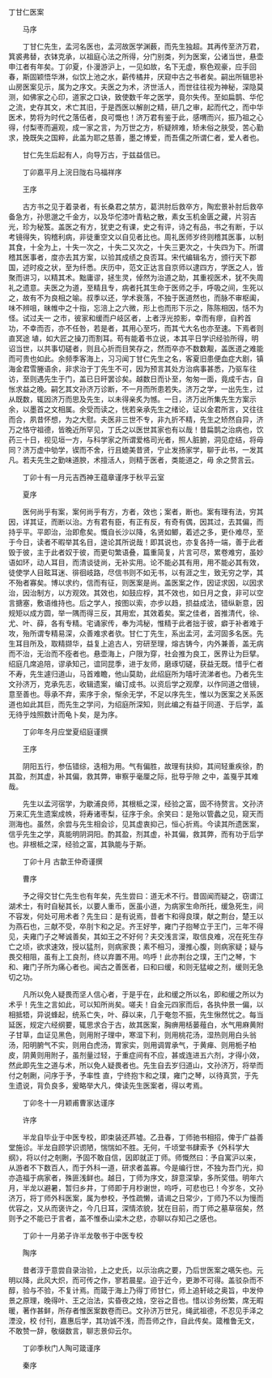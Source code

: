 <!-- { "loadSidebar": true } -->
丁甘仁医案

　　马序

　　丁甘仁先生，孟河名医也，孟河故医学渊薮，而先生独超。其再传至济万君，箕裘弗替，衣钵克承，以祖庭心法之所得，分门别类，列为医案，公诸当世，悬壶申江者有年矣。丁卯夏，仆漫游沪上，一见如故，名下无虚，察色观豪，应手回春，斯固颖悟华淋，似饮上池之水，薪传橘井，厌窥中古之书者矣。嗣出所辑思补山房医案见示，属为之序文。夫医之为术，济世活人，而世往往视为神秘，深隐莫测，如佛家之心印，道家之口诀，致使数千年之医学，竟尔失传。至如扁鹊、华佗之流，史存其文，术亡其旧，于是西医以解剖之精，研几之审，起而代之，而中华医术，势将为时代之落伍者，良可慨也！济万君有鉴于此，感喟而兴，振乃祖之心得，付梨枣而遍观，成一家之言，为万世之方，析疑辨难，矫未俗之肤受，苦心勤求，挽既失之国粹，此盖为耶之慈善，墨之博爱，而吾儒之所谓仁者，爱人者也。

　　甘仁先生后起有人，向导万古，于兹益信已。

　　丁卯嘉平月上浣日陇右马福祥序

　　王序

　　古方书之见于着录者，有长桑君之禁方，葛洪肘后救卒方，陶宏景补肘后救卒备急方，孙思邈之千金方，以及华佗漆叶青粘之散，素女玉机金匮之藏，片羽吉光，珍为秘笈。盖医之有方，犹吏之有课，史之有评，诗之有品，书之有断，于以考镜得失，钩稽利病，非徒重空文以自见者比也。周礼医师岁终则稽其医事，以制其食，十全为上，十失一次之，十失二又次之，十失三更次之，十失四为下。所谓稽其医事者，度亦去其方案，以验其成绩之良否耳。宋代编辑名方，颁行天下郡国，述时疫之状，至为纤悉。庆历中，范文正达言自京师以逮四方，学医之人，皆聚而讲习，以精其术。黜庸谬，拯生灵，倬然为治道之助，其重视医术，犹不失周礼之遗意。夫医之为道，至精且专，病者托其生命于医师之手，呼吸之间，生死以之，故有不为良相之喻。叔季以还，学术衰落，不独于医道然也，而脉不审枢阖，味不辨咀，昧帷中之十指，忘涪上之六微，形上也而形下示之，陈陈相因，恬不为怪。试过夫一 之市，彼家和缓而户岐区者，上者浮光掠影，幸而有瘳，自矜首功，不幸而否，亦不任咎，若是者，其用心至巧，而其弋大名也亦至速。下焉者则直冥途 埴，如大匠之操刀而割耳。苟有能着书立说，本其平日学识经验所得，明诏当世，以共事切磋者，则且心折而目笑存之，然而卒亦不数数觏，盖医道之难能而可贵也如此。余频季客海上，习习闻丁甘仁先生之名，客夏旧患便血症大剧，镇海金君雪塍语余，非求治于丁先生不可，因为预言其处方治病事甚悉，乃驱车往访，至则遇先生于门，盖已日旰罢诊矣。越数日而讣至，匆匆一面，竟成千古，自怅求益之晚。嗣乞其文孙济万诊断，不一月而所患若失。济万之学，一出先生，过从既数，辄因济万而思及先生，以未得亲炙为憾。一日，济万出所集先生方案示余，以墨首之文相属。余受而读之，恍若亲承先生之绪论，证以金君所言，又往往而合，夙昔怀想，为之大慰。夫医非三世不专，非九折不精，先生之矫然自异，济万之恪守祖德，皆晚近所罕见，丁氏之以医世其家也有以哉！昔扁鹊之治病也，饮药三十日，视见垣一方，与科学家之所谓爱格司光者，照人脏腑，洞见症结，将毋同？济万虚中劬学，锲而不舍，行且媲美昔贤，宁止发扬家学，聊于此书，一发其凡。若夫先生之勤味道腴，术擅活人，则精于医者，类能道之，毋 余之赘言云。

　　丁卯十有一月元吉西神王蕴章谨序于秋平云室

　　夏序

　　医何尚乎有案，案何尚乎有方，方者，效也；案者，断也。案有理有法，穷其因，详其证，而断以治。方有君有臣，有正有反，有奇有偶，因其过，去其偏，而持乎平。平即治，治即愈矣。慨自长沙以降，名贤如鲫，着述之多，更仆难尽，至于今日，读者不暇举其名目，遑论其所说哉！即其说也，亦复各持一端，善于此者毁于彼，主于此者奴于彼，而更句繁语叠，篇重简复，片言可尽，累卷难穷，虽妙语如环，动人耳目，而清谈徒尚，无补实用。论不能必其有用，用不能必其有效，徒使学人目眩耳迷、徘徊岐路，尽信书则不如无书，以有涯之生，致无穷之学，其不殆者寡矣。博以求约，信而有征，则医案是尚。盖医案之作，因证求因，以因求治，因治制方，以方观效。其效也，如鼓应桴，其不效也，如日月之食，非可以空言搪塞，敷语维持也。后之学人，按图以索，亦步以趋，损益成法，错纵新意，因规矩以成方圆，举一隅而得三反，其用宏，其效着矣。案之佳者，首推清代，徐、尤、叶、薛，各有专精。宅诵家传，奉为鸿秘，惟精于此者拙于彼，癖于补者难于攻，殆所谓专精易深，众善难求者欤。甘仁丁先生，系出孟河，孟河固多名医。先生耳目所及，取精撷华，益复上追古人，穷研至理，熔古铸今，内外兼善，盖无病而不治，无治而不痊者也。悬壶海上，户限为穿，社会推为良工，医界让为巨擘。绍庭几席追陪，谬承知己，谊同昆季，进于友师，磨琢切磋，获益无既。惜乎仁者不寿，先生遽归道山，马首难瞻，他山莫助，此绍庭所为嘻吁流涕者也。乃者先生文孙济万，克承先志，收辑遗案，编订成书。以资后学之观摩，以作同道之借镜，意至善也。辱承不弃，索序于余，惭余无学，不足以序先生，惟以为医案之关系医道也如此其巨，而先生之学问，为绍庭所深知，则此编之有益于同道、于后学，盖无待乎烛照数计而龟卜矣，是为序。

　　丁卯年冬月应堂夏绍庭谨撰

　　王序

　　阴阳五行，参伍错综，迭相为用。气有偏胜，故理有扶抑，其间轻重疾徐，酌其盈，剂其虚，补其偏，救其弊，审察乎毫厘之际，批导乎隙 之中，盖戛乎其难哉。

　　先生以孟河宿学，为歇浦良师，其根柢之深，经验之富，固不待赘言。文孙济万来汇先生遗案成帙，将寿诸枣梨，征序于余。余笑曰：是殆以管蠡之见，窥天而测海也。虽然，余尝与先生相会诊，见其虚衷抑己，恒心折焉。今读其所遗医案，信乎先生之学，真能明阴洞阳。酌其盈，剂其虚，补其偏，救其弊，而有功于后学也。非根柢之深，经验之富，其孰能与于斯。

　　丁卯十月 古歙王仲奇谨撰

　　曹序

　　予之得交甘仁先生也有年矣，先生尝曰：道无术不行。昔固闻而疑之，窃谓江湖术士，有时自秘其长，以要人重币，医虽小道，为病家生命所托，缓急死生，间不容发，何处可用术者？先生曰：是有说焉，昔者卞和得良璞，献之荆台，楚王以为燕石也，三献不受，卒刖卞和之足。齐王好竽，雍门子抱琴立于王门，三年不得见，夫雍门子之琴诚善矣，其如王之不好何？夫交浅言深，取信良难，况在死生存亡之顷，欲求速效，授以猛剂，则病家畏；素不相习，漫推心腹，则病家疑；疑与畏交相阻，虽有上工良剂，终以弃置不用。呜呼！此亦荆台之璞，王门之琴，卞和、雍门子所为痛心者也。闻古之善医者，曰和曰缓，和则无猛峻之剂，缓则无急切之功。

　　凡所以免人疑畏而坚人信心者，于是乎在，此和缓之所以名，即和缓之所以为术乎！先生之言如此，可以知所尚矣。嗟夫！自金元四家而后，各执仲景一偏，以相抵牾，异说蜂起，统系亡失，叶、薛以来，几于奄忽不振，先生愀然忧之。每当延医，规定六经纲要，辄思求合于古，故其医案，胸痹用栝蒌薤白，水气用麻黄附子甘草，血证见黑色，则用附子理中，寒湿下利，则用桃花汤，湿热则用白头翁汤，阳明腑气不实，则用白虎汤，胃家实，则用调胃承气，于黄瘅、则用栀子柏皮，阴黄则用附子，虽剂量过轻，于重症间有不应，甚或连进五六剂，才得小效，然此即先生之道与术，所以免人疑畏者也。先生自去岁归道山，文孙济万，将举而付之剞劂，问序于予，予率性 直，宁终抱卞和之璞，雍门之琴，以待真赏，于先生遗说，背负良多，爰略举大凡，俾读先生医案者，得以考焉。

　　丁卯冬十一月颖甫曹家达谨序

　　许序

　　半龙自毕业于中医专校，即束装还芦墟。乙丑春，丁师驰书相招，俾于广益善堂施诊。半龙自顾学识谫陋，惴惴如不胜。无何，千顷堂书肆索予《外科学大纲》，将以付之剞劂，予固不敢自信，因即就正丁师。师慨然曰：予自寓沪以来，从游者不下数百人，而于外科一道，研求者盖寡。今是编行世，不独为吾门光，抑亦造福于病家者，殊匪浅鲜也。越日，丁师为序文，辞意深挚，多所奖借。明年六月，半龙以避暑，暂归乡井，丁师即于月杪谢世，呜呼，可悲也已！今岁冬，文孙济万，将丁师外科医案，属为参校，予性疏懒，请谒之日常少，丁师乃不以为慢而优容之，又从而褒许之，今几日耳，深情浓貌，犹在目前，而丁师之墓草宿矣，然则予之不能已于言者，盖不惟泰山梁木之悲，亦聊以存知己之感也。

　　丁卯十一月弟子许半龙敬书于中医专校

　　陶序

　　昔者淳于意尝自录治验，上之史氏，以示治病之要，乃后世医案之嚆矢也。元明以降，此风大炽，而可传之作，寥若晨星。迫于近今，更渺不可得。盖驳杂而不醇，验与不验，不复计焉。而箴于海上乃得丁师甘仁，师上追轩岐之奥旨，中发仲景之原理，晚得叶、王之治法，实昏夜之烛，空谷之音也。惜以诊务纷繁，席无暇暖，著作甚鲜，所存者惟医案数卷而已。文孙济万世兄，绳武祖德，不忍见手泽之湮没，校 付刊，嘉惠后学，其功诚不浅，而吾师之作，自此传矣。箴椎鲁无文，不敢赞一辞，敬缀数言，聊志景仰云尔。

　　丁卯季秋门人陶可箴谨序

　　秦序

